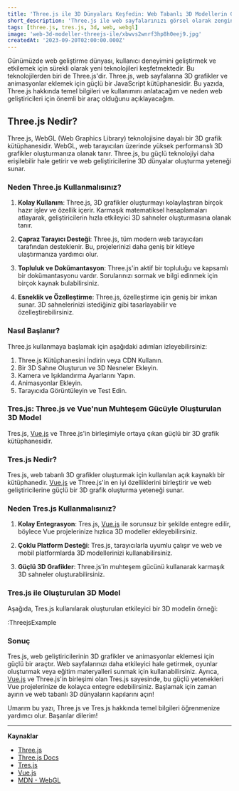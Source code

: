 ```yaml
---
title: 'Three.js ile 3D Dünyaları Keşfedin: Web Tabanlı 3D Modellerin Gücü'
short_description: 'Three.js ile web sayfalarınızı görsel olarak zenginleştirin! 3D modeller ve animasyonlarla etkileyici web deneyimleri oluşturun.'
tags: [three.js, tres.js, 3d, web, webgl]
image: 'web-3d-modeller-threejs-ile/xbwvs2wnrf3hp8h0eej9.jpg'
createdAt: '2023-09-20T02:00:00.000Z'
---
```


Günümüzde web geliştirme dünyası, kullanıcı deneyimini geliştirmek ve etkilemek için sürekli olarak yeni teknolojileri keşfetmektedir. Bu teknolojilerden biri de Three.js'dir. Three.js, web sayfalarına 3D grafikler ve animasyonlar eklemek için güçlü bir JavaScript kütüphanesidir. Bu yazıda, Three.js hakkında temel bilgileri ve kullanımını anlatacağım ve neden web geliştiricileri için önemli bir araç olduğunu açıklayacağım.

## Three.js Nedir?

Three.js, WebGL (Web Graphics Library) teknolojisine dayalı bir 3D grafik kütüphanesidir. WebGL, web tarayıcıları üzerinde yüksek performanslı 3D grafikler oluşturmanıza olanak tanır. Three.js, bu güçlü teknolojiyi daha erişilebilir hale getirir ve web geliştiricilerine 3D dünyalar oluşturma yeteneği sunar.

### Neden Three.js Kullanmalısınız?

1. **Kolay Kullanım**: Three.js, 3D grafikler oluşturmayı kolaylaştıran birçok hazır işlev ve özellik içerir. Karmaşık matematiksel hesaplamaları atlayarak, geliştiricilerin hızla etkileyici 3D sahneler oluşturmasına olanak tanır.

2. **Çapraz Tarayıcı Desteği**: Three.js, tüm modern web tarayıcıları tarafından desteklenir. Bu, projelerinizi daha geniş bir kitleye ulaştırmanıza yardımcı olur.

3. **Topluluk ve Dokümantasyon**: Three.js'in aktif bir topluluğu ve kapsamlı bir dokümantasyonu vardır. Sorularınızı sormak ve bilgi edinmek için birçok kaynak bulabilirsiniz.

4. **Esneklik ve Özelleştirme**: Three.js, özelleştirme için geniş bir imkan sunar. 3D sahnelerinizi istediğiniz gibi tasarlayabilir ve özelleştirebilirsiniz.

### Nasıl Başlanır?

Three.js kullanmaya başlamak için aşağıdaki adımları izleyebilirsiniz:

1. Three.js Kütüphanesini İndirin veya CDN Kullanın.
2. Bir 3D Sahne Oluşturun ve 3D Nesneler Ekleyin.
3. Kamera ve Işıklandırma Ayarlarını Yapın.
4. Animasyonlar Ekleyin.
5. Tarayıcıda Görüntüleyin ve Test Edin.

### Tres.js: Three.js ve Vue'nun Muhteşem Gücüyle Oluşturulan 3D Model

Tres.js, [Vue.js](/blog/modern-javascript-araclari-ve-kutuphaneleri#_2-vuejs) ve Three.js'in birleşimiyle ortaya çıkan güçlü bir 3D grafik kütüphanesidir.

### Tres.js Nedir?

Tres.js, web tabanlı 3D grafikler oluşturmak için kullanılan açık kaynaklı bir kütüphanedir. [Vue.js](/blog/modern-javascript-araclari-ve-kutuphaneleri#_2-vuejs) ve Three.js'in en iyi özelliklerini birleştirir ve web geliştiricilerine güçlü bir 3D grafik oluşturma yeteneği sunar.

### Neden Tres.js Kullanmalısınız?

1. **Kolay Entegrasyon**: Tres.js, [Vue.js](/blog/modern-javascript-araclari-ve-kutuphaneleri#_2-vuejs) ile sorunsuz bir şekilde entegre edilir, böylece Vue projelerinize hızlıca 3D modeller ekleyebilirsiniz.

2. **Çoklu Platform Desteği**: Tres.js, tarayıcılarla uyumlu çalışır ve web ve mobil platformlarda 3D modellerinizi kullanabilirsiniz.

3. **Güçlü 3D Grafikler**: Three.js'in muhteşem gücünü kullanarak karmaşık 3D sahneler oluşturabilirsiniz.

### Tres.js ile Oluşturulan 3D Model

Aşağıda, Tres.js kullanılarak oluşturulan etkileyici bir 3D modelin örneği:

:ThreejsExample

### Sonuç

Tres.js, web geliştiricilerinin 3D grafikler ve animasyonlar eklemesi için güçlü bir araçtır. Web sayfalarınızı daha etkileyici hale getirmek, oyunlar oluşturmak veya eğitim materyalleri sunmak için kullanabilirsiniz. Ayrıca, [Vue.js](/blog/modern-javascript-araclari-ve-kutuphaneleri#_2-vuejs) ve Three.js'in birleşimi olan Tres.js sayesinde, bu güçlü yetenekleri Vue projelerinize de kolayca entegre edebilirsiniz. Başlamak için zaman ayırın ve web tabanlı 3D dünyaların kapılarını açın!

Umarım bu yazı, Three.js ve Tres.js hakkında temel bilgileri öğrenmenize yardımcı olur. Başarılar dilerim!

---

**Kaynaklar**

- [Three.js](https://threejs.org/)
- [Three.js Docs](https://threejs.org/docs/index.html)
- [Tres.js](https://github.com/tresJS/tres)
- [Vue.js](https://vuejs.org/)
- [MDN - WebGL](https://developer.mozilla.org/en-US/docs/Web/API/WebGL_API)
